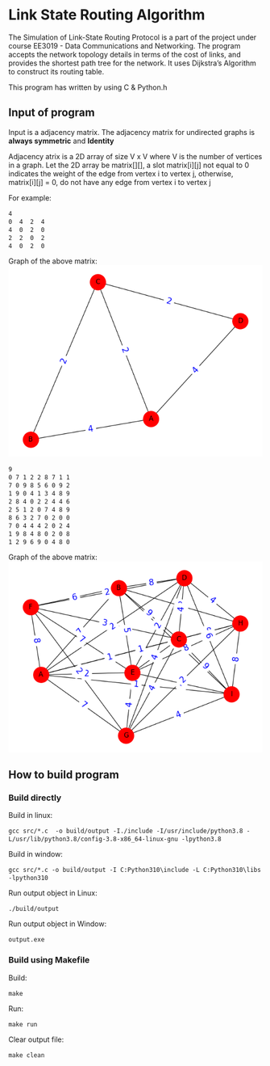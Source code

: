 # Link State Routing Algorithm 
The Simulation of Link-State Routing Protocol is a part of the project under course EE3019 - Data Communications and Networking. The program accepts the network topology details in terms of the cost of links, and provides the shortest path tree for the network. It uses Dijkstra’s Algorithm to construct its routing table.

This program has written by using C & Python.h 

## Input of program

Input is a adjacency matrix. The adjacency matrix for undirected graphs is **always symmetric** and **Identity**

Adjacency atrix is a 2D array of size V x V where V is the number of vertices in a graph. Let the 2D array be matrix[][], a slot matrix[i][j] not equal to 0 indicates the weight of the edge from vertex i to vertex j, otherwise, matrix[i][j] = 0, do not have any edge from vertex i to vertex j

For example:

    4
    0  4  2  4
    4  0  2  0 
    2  2  0  2
    4  0  2  0
Graph of the above matrix:
![](image/graph1.png)

    9
    0 7 1 2 2 8 7 1 1
    7 0 9 8 5 6 0 9 2
    1 9 0 4 1 3 4 8 9
    2 8 4 0 2 2 4 4 6
    2 5 1 2 0 7 4 8 9
    8 6 3 2 7 0 2 0 0
    7 0 4 4 4 2 0 2 4
    1 9 8 4 8 0 2 0 8
    1 2 9 6 9 0 4 8 0

Graph of the above matrix:
![](image/graph2.png)

## How to build program

### Build directly
Build in linux:

    gcc src/*.c  -o build/output -I./include -I/usr/include/python3.8 -L/usr/lib/python3.8/config-3.8-x86_64-linux-gnu -lpython3.8

Build in window:

    gcc src/*.c -o build/output -I C:Python310\include -L C:Python310\libs -lpython310

Run output object in Linux:

    ./build/output

Run output object in Window:

    output.exe


### Build using Makefile
Build:

    make

Run:

    make run

Clear output file:

    make clean


